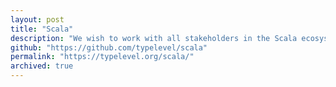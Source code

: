 ```yaml
---
layout: post
title: "Scala"
description: "We wish to work with all stakeholders in the Scala ecosystem to safeguard the interests of the entire Scala community."
github: "https://github.com/typelevel/scala"
permalink: "https://typelevel.org/scala/"
archived: true
---
```

